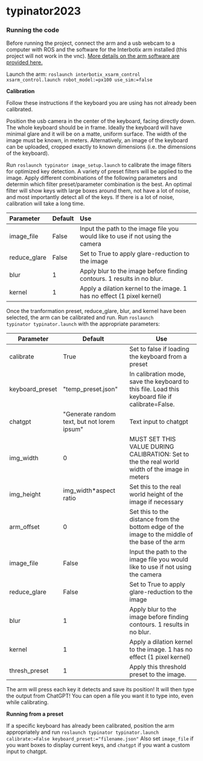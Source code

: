 # typinator2023

### Running the code

Before running the project, connect the arm and a usb webcam to a computer with ROS and the software for the Interbotix arm installed (this project will not work in the vnc). [More details on the arm software are provided here.](https://campus-rover.gitbook.io/lab-notebook/faq/interbotixpincherx100)

Launch the arm: <code>roslaunch interbotix_xsarm_control xsarm_control.launch robot_model:=px100 use_sim:=false</code>

<b>Calibration</b><br>

Follow these instructions if the keyboard you are using has not already been calibrated.

Position the usb camera in the center of the keyboard, facing directly down. The whole keyboard should be in frame. Ideally the keyboard will have minimal glare and it will be on a matte, uniform surface. The width of the image must be known, in meters. Alternatively, an image of the keyboard can be uploaded, cropped exactly to known dimensions (i.e. the dimensions of the keyboard).

Run <code>roslaunch typinator image_setup.launch</code> to calibrate the image filters for optimized key detection. A variety of preset filters will be applied to the image. Apply different combinations of the following parameters and determin which filter preset/parameter combination is the best. An optimal filter will show keys with large boxes around them, not have a lot of noise, and most importantly detect all of the keys. If there is a lot of noise, calibration will take a long time.

| Parameter | Default | Use |
|:---|:---|:---|
| image_file | False | Input the path to the image file you would like to use if not using the camera |
| reduce_glare | False | Set to True to apply glare-reduction to the image |
| blur | 1 | Apply blur to the image before finding contours. 1 results in no blur. |
| kernel | 1 | Apply a dilation kernel to the image. 1 has no effect (1 pixel kernel) |


Once the tranformation preset, reduce_glare, blur, and kernel have been selected, the arm can be calibrated and run. Run <code>roslaunch typinator typinator.launch</code> with the appropriate parameters:

| Parameter | Default | Use |
|---|---|---|
| calibrate | True | Set to false if loading the keyboard from a preset |
| keyboard_preset | "temp_preset.json" | In calibration mode, save the keyboard to this file. Load this keyboard file if calibrate=False. |
| chatgpt | "Generate random text, but not lorem ipsum" | Text input to chatgpt |
| img_width | 0 | MUST SET THIS VALUE DURING CALIBRATION: Set to the the real world width of the image in meters |
| img_height | img_width*aspect ratio | Set this to the real world height of the image if necessary |
| arm_offset | 0 | Set this to the distance from the bottom edge of the image to the middle of the base of the arm |
| image_file | False | Input the path to the image file you would like to use if not using the camera |
| reduce_glare | False | Set to True to apply glare-reduction to the image |
| blur | 1 | Apply blur to the image before finding contours. 1 results in no blur. |
| kernel | 1 | Apply a dilation kernel to the image. 1 has no effect (1 pixel kernel) |
| thresh_preset | 1 | Apply this threshold preset to the image. |

The arm will press each key it detects and save its position! It will then type the output from ChatGPT! You can open a file you want it to type into, even while calibrating.

<b>Running from a preset</b></br>

If a specific keyboard has already been calibrated, position the arm appropriately and run <code>roslaunch typinator typinator.launch calibrate:=False keyboard_preset:="filename.json"</code>
Also set <code>image_file</code> if you want boxes to display current keys, and <code>chatgpt</code> if you want a custom input to chatgpt.
